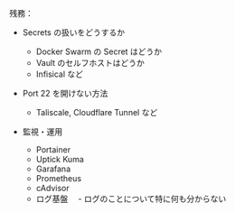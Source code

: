 残務：

- Secrets の扱いをどうするか
  - Docker Swarm の Secret はどうか
  - Vault のセルフホストはどうか
  - Infisical など

- Port 22 を開けない方法
  -  Taliscale, Cloudflare Tunnel など

- 監視・運用
  - Portainer
  - Uptick Kuma
  - Garafana
  - Prometheus
  - cAdvisor
  - ログ基盤
  　- ログのことについて特に何も分からない
